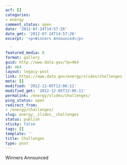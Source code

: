 ```yaml
---
acf: []
categories:
- energy
comment_status: open
date: '2012-07-24T14:57:26'
date_gmt: '2012-07-24T14:57:26'
excerpt: '<p>Winners Announced</p>

  '
featured_media: 0
format: gallery
guid: http://www.data.gov/?p=464
id: 464
layout: legacy-post
link: https://www.data.gov/energy/slides/challenges
meta: []
modified: '2012-12-05T12:06:11'
modified_gmt: '2012-12-05T12:06:11'
permalink: /energy/slides/challenges/
ping_status: open
redirect_from:
- /energy/challenges/
slug: energy__slides__challenges
status: publish
sticky: false
tags: []
template: ''
title: Challenges
type: post
---
```

Winners Announced


